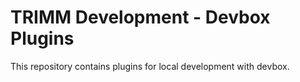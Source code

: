 # TRIMM Development - Devbox Plugins

This repository contains plugins for local development with devbox.